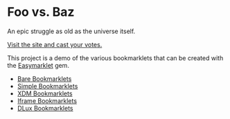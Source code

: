 # Foo vs. Baz

An epic struggle as old as the universe itself.

[Visit the site and cast your votes.](http://foo-vs-baz.herokuapp.com/)

This project is a demo of the various bookmarklets that can be created
with the [Easymarklet](https://github.com/Octo-Labs/easymarklet) gem.

* [Bare Bookmarklets](http://foo-vs-baz.herokuapp.com/bare)
* [Simple Bookmarklets](http://foo-vs-baz.herokuapp.com/simple)
* [XDM Bookmarklets](http://foo-vs-baz.herokuapp.com/xdm)
* [Iframe Bookmarklets](http://foo-vs-baz.herokuapp.com/iframe)
* [DLux Bookmarklets](http://foo-vs-baz.herokuapp.com/dlux)


